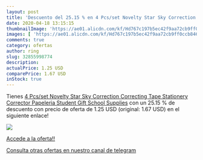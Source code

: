 ```yaml
---
layout: post
title: 'Descuento del 25.15 % en 4 Pcs/set Novelty Star Sky Correction Co'
date: 2020-04-18 13:15:15
thumbnailImage: 'https://ae01.alicdn.com/kf/Hd767c197b5ec42f9aa72cb9ff0ccb846t/4-Pcs-set-Novelty-Star-Sky-Correction-Correcting-Tape-Stationery-Corrector-Papeleria-Student-Gift-School-Supplies.jpg_350x350._SL200_.jpg'
images: [ 'https://ae01.alicdn.com/kf/Hd767c197b5ec42f9aa72cb9ff0ccb846t/4-Pcs-set-Novelty-Star-Sky-Correction-Correcting-Tape-Stationery-Corrector-Papeleria-Student-Gift-School-Supplies.jpg_350x350._SL200_.jpg' ]
comments: true
category: ofertas
author: ring
slug: 32855998774
description:
actualPrice: 1.25 USD
comparePrice: 1.67 USD
inStock: true
---
```


Tienes [4 Pcs/set Novelty Star Sky Correction Correcting Tape Stationery Corrector Papeleria Student Gift School Supplies](https://www.amazon.com/dp/32855998774/?tag=redken08-20) con un 25.15 % de descuento con precio de oferta de 1.25 USD (original: 1.67 USD) en el siguiente enlace!

[![](https://ae01.alicdn.com/kf/Hd767c197b5ec42f9aa72cb9ff0ccb846t/4-Pcs-set-Novelty-Star-Sky-Correction-Correcting-Tape-Stationery-Corrector-Papeleria-Student-Gift-School-Supplies.jpg_350x350._SL200_.jpg)](https://www.amazon.com/dp/32855998774/?tag=redken08-20)

[Accede a la oferta!!](https://www.amazon.com/dp/32855998774/?tag=redken08-20)

[Consulta otras ofertas en nuestro canal de telegram](https://t.me/s/ofertas25)
